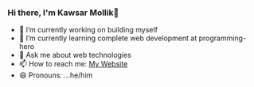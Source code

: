 ### Hi there, I'm Kawsar Mollik👋

- 🔭 I’m currently working on building myself
- 🌱 I’m currently learning complete web development at programming-hero
- 💬 Ask me about web technologies
- 📫 How to reach me: [My Website](https://kawsar-mollik-website.web.app/)
- 😄 Pronouns: ...he/him
